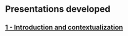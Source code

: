 # Presentations developed
## [1 - Introduction and contextualization](https://docs.google.com/presentation/d/1BdkbZmocuWsmJJtXOv-Ahge0nRtgQ9dkq1sJf-c9I6U/edit?usp=sharing)